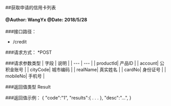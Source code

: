 ##获取申请的信用卡列表
    
#### @Author: WangYx @Date: 2018/5/28 

###接口路径：   
 * /credit
 
###请求方式：
*POST

###请求参数类型
| 字段 | 说明 |
| ---  | --- |
| productId| 产品ID |
| account| 公积金账号 |
| cityCode| 城市编码 |
| realName| 真实姓名 |
| cardNo| 身份证号 |
| mobileNo| 手机号 |

###返回值类型
    Result
    
###返回值示例：
    {
        "code":"1",
        "results":{
            .
            .
            .
        },
        "desc":"...",
    }